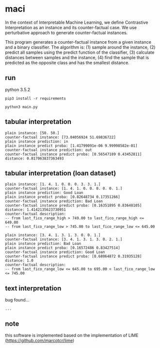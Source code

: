 # maci

In the context of Interpretable Machine Learning, we define Contrastive Interpretation as an instance and its counter-factual case. We use perturbative approach to generate counter-factual instances.

This program generates a counter-factual instance from a given instance and a binary classifier. The algorithm is: (1) sample around the instance, (2) predict all samples using the predict function of the classifier, (3) calculate distances between samples and the instance, (4) find the sample that is predicted as the opposite class and has the smallest distance.

## run

python 3.5.2

```pip3 install -r requirements```

```python3 main.py```

## tabular interpretation

```
plain instance: [50. 50.]
counter-factual instance: [73.84056924 51.69836722]
plain instance prediction: in
plain instance predict proba: [1.41799091e-06 9.99998582e-01]
counter-factual instance prediction: out
counter-factual instance predict proba: [0.56547189 0.43452811]
distance: 0.817063837363493
```

## tabular interpretation (loan dataset)

```
plain instance: [1. 4. 1. 0. 0. 0. 3. 3. 1.]
counter-factual instance: [1. 4. 1. 0. 0. 0. 0. 0. 1.]
plain instance prediction: Good Loan
plain instance predict proba: [0.82648734 0.17351266]
counter-factual instance prediction: Bad Loan
counter-factual instance predict proba: [0.16351895 0.83648105]
distance: 1.4142135623730951
counter-factual description:
-- from last_fico_range_high > 749.00 to last_fico_range_high <= 649.00
-- from last_fico_range_low > 745.00 to last_fico_range_low <= 645.00
```

```
plain instance: [3. 4. 1. 3. 1. 3. 0. 0. 1.]
counter-factual instance: [3. 4. 1. 3. 1. 3. 0. 2. 1.]
plain instance prediction: Bad Loan
plain instance predict proba: [0.16572486 0.83427514]
counter-factual instance prediction: Good Loan
counter-factual instance predict proba: [0.68064872 0.31935128]
distance: 1.0
counter-factual description:
-- from last_fico_range_low <= 645.00 to 695.00 < last_fico_range_low <= 745.00
```

## text interpretation

bug found...
```
...
```

## note
this software is implemented based on the implementation of LIME (https://github.com/marcotcr/lime)
